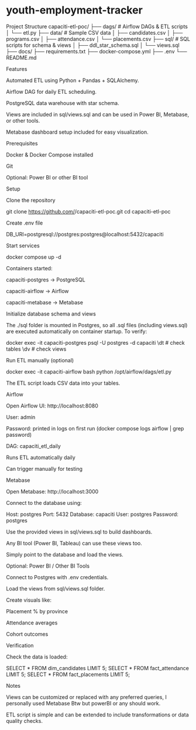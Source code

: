 ﻿# youth-employment-tracker

Project Structure
capaciti-etl-poc/
├── dags/               # Airflow DAGs & ETL scripts
│   └── etl.py
├── data/               # Sample CSV data
│   ├── candidates.csv
│   ├── programs.csv
│   ├── attendance.csv
│   └── placements.csv
├── sql/                # SQL scripts for schema & views
│   ├── ddl_star_schema.sql
│   └── views.sql
├── docs/
├── requirements.txt
├── docker-compose.yml
├── .env
└── README.md

Features

Automated ETL using Python + Pandas + SQLAlchemy.

Airflow DAG for daily ETL scheduling.

PostgreSQL data warehouse with star schema.

Views are included in sql/views.sql and can be used in Power BI, Metabase, or other tools.

Metabase dashboard setup included for easy visualization.

Prerequisites

Docker & Docker Compose installed

Git

Optional: Power BI or other BI tool

Setup

Clone the repository

git clone https://github.com/<your-username>/capaciti-etl-poc.git
cd capaciti-etl-poc


Create .env file

DB_URI=postgresql://postgres:postgres@localhost:5432/capaciti


Start services

docker compose up -d


Containers started:

capaciti-postgres → PostgreSQL

capaciti-airflow → Airflow

capaciti-metabase → Metabase

Initialize database schema and views

The ./sql folder is mounted in Postgres, so all .sql files (including views.sql) are executed automatically on container startup.
To verify:

docker exec -it capaciti-postgres psql -U postgres -d capaciti
\dt    # check tables
\dv    # check views


Run ETL manually (optional)

docker exec -it capaciti-airflow bash
python /opt/airflow/dags/etl.py


The ETL script loads CSV data into your tables.

Airflow

Open Airflow UI: http://localhost:8080

User: admin

Password: printed in logs on first run (docker compose logs airflow | grep password)

DAG: capaciti_etl_daily

Runs ETL automatically daily

Can trigger manually for testing

Metabase

Open Metabase: http://localhost:3000

Connect to the database using:

Host: postgres
Port: 5432
Database: capaciti
User: postgres
Password: postgres


Use the provided views in sql/views.sql to build dashboards.

Any BI tool (Power BI, Tableau) can use these views too.

Simply point to the database and load the views.

Optional: Power BI / Other BI Tools

Connect to Postgres with .env credentials.

Load the views from sql/views.sql folder.

Create visuals like:

Placement % by province

Attendance averages

Cohort outcomes

Verification

Check the data is loaded:

SELECT * FROM dim_candidates LIMIT 5;
SELECT * FROM fact_attendance LIMIT 5;
SELECT * FROM fact_placements LIMIT 5;

Notes

Views can be customized or replaced with any preferred queries, I personally used Metabase Btw but powerBI or any should work.

ETL script is simple and can be extended to include transformations or data quality checks.
